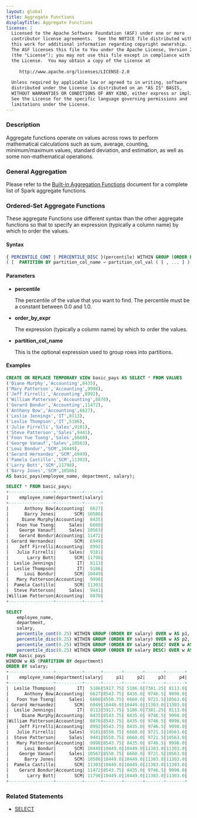 ```yaml
---
layout: global
title: Aggregate Functions
displayTitle: Aggregate Functions
license: |
  Licensed to the Apache Software Foundation (ASF) under one or more
  contributor license agreements.  See the NOTICE file distributed with
  this work for additional information regarding copyright ownership.
  The ASF licenses this file to You under the Apache License, Version 2.0
  (the "License"); you may not use this file except in compliance with
  the License.  You may obtain a copy of the License at
 
     http://www.apache.org/licenses/LICENSE-2.0
 
  Unless required by applicable law or agreed to in writing, software
  distributed under the License is distributed on an "AS IS" BASIS,
  WITHOUT WARRANTIES OR CONDITIONS OF ANY KIND, either express or implied.
  See the License for the specific language governing permissions and
  limitations under the License.
---
```


### Description

Aggregate functions operate on values across rows to perform mathematical calculations such as sum, average, counting, minimum/maximum values, standard deviation, and estimation, as well as some non-mathematical operations.

### General Aggregation

Please refer to the [Built-in Aggregation Functions](sql-ref-functions-builtin.html#aggregate-functions) document for a complete list of Spark aggregate functions.

### Ordered-Set Aggregate Functions

These aggregate Functions use different syntax than the other aggregate functions so that to specify an expression (typically a column name) by which to order the values.

#### Syntax

```sql
{ PERCENTILE_CONT | PERCENTILE_DISC }(percentile) WITHIN GROUP (ORDER BY order_by_expr) OVER
( [  PARTITION BY partition_col_name = partition_col_val ( [ , ... ] ) ])
```

#### Parameters

* **percentile**

    The percentile of the value that you want to find. The percentile must be a constant between 0.0 and 1.0.

* **order_by_expr**

    The expression (typically a column name) by which to order the values.

* **partition_col_name**

    This is the optional expression used to group rows into partitions.

#### Examples

```sql
CREATE OR REPLACE TEMPORARY VIEW basic_pays AS SELECT * FROM VALUES
('Diane Murphy','Accounting',8435),
('Mary Patterson','Accounting',9998),
('Jeff Firrelli','Accounting',8992),
('William Patterson','Accounting',8870),
('Gerard Bondur','Accounting',11472),
('Anthony Bow','Accounting',6627),
('Leslie Jennings','IT',8113),
('Leslie Thompson','IT',5186),
('Julie Firrelli','Sales',9181),
('Steve Patterson','Sales',9441),
('Foon Yue Tseng','Sales',6660),
('George Vanauf','Sales',10563),
('Loui Bondur','SCM',10449),
('Gerard Hernandez','SCM',6949),
('Pamela Castillo','SCM',11303),
('Larry Bott','SCM',11798),
('Barry Jones','SCM',10586)
AS basic_pays(employee_name, department, salary);

SELECT * FROM basic_pays;
+-----------------+----------+------+
|    employee_name|department|salary|
+-----------------+----------+------+
|      Anthony Bow|Accounting|	6627|
|      Barry Jones|	      SCM| 10586|
|     Diane Murphy|Accounting|	8435|
|   Foon Yue Tseng|	    Sales|	6660|
|    George Vanauf|	    Sales| 10563|
|    Gerard Bondur|Accounting| 11472|
| Gerard Hernandez|	      SCM|	6949|
|    Jeff Firrelli|Accounting|	8992|
|   Julie Firrelli|	    Sales|	9181|
|       Larry Bott|	      SCM| 11798|
|  Leslie Jennings|        IT|	8113|
|  Leslie Thompson|	       IT|	5186|
|      Loui Bondur|	      SCM| 10449|
|   Mary Patterson|Accounting|	9998|
|  Pamela Castillo|	      SCM| 11303|
|  Steve Patterson|	    Sales|	9441|
|William Patterson|Accounting|	8870|
+-----------------+----------+------+

SELECT
    employee_name,
    department,
    salary,
    percentile_cont(0.25) WITHIN GROUP (ORDER BY salary) OVER w AS p1,
    percentile_disc(0.25) WITHIN GROUP (ORDER BY salary) OVER w AS p2,
    percentile_cont(0.25) WITHIN GROUP (ORDER BY salary DESC) OVER w AS p3,
    percentile_disc(0.25) WITHIN GROUP (ORDER BY salary DESC) OVER w AS p4
FROM basic_pays
WINDOW w AS (PARTITION BY department)
ORDER BY salary;
+-----------------+----------+------+-------+-------+-------+-------+
|    employee_name|department|salary|     p1|     p2|     p3|     p4|
+-----------------+----------+------+-------+-------+-------+-------+
|  Leslie Thompson|        IT|  5186|5917.75| 5186.0|7381.25| 8113.0|
|      Anthony Bow|Accounting|  6627|8543.75| 8435.0| 9746.5| 9998.0|
|   Foon Yue Tseng|	    Sales|	6660|8550.75| 6660.0| 9721.5|10563.0|
| Gerard Hernandez|	      SCM|	6949|10449.0|10449.0|11303.0|11303.0|
|  Leslie Jennings|	       IT|	8113|5917.75| 5186.0|7381.25| 8113.0|
|     Diane Murphy|Accounting|	8435|8543.75| 8435.0| 9746.5| 9998.0|
|William Patterson|Accounting|	8870|8543.75| 8435.0| 9746.5| 9998.0|
|    Jeff Firrelli|Accounting|	8992|8543.75| 8435.0| 9746.5| 9998.0|
|   Julie Firrelli|	    Sales|	9181|8550.75| 6660.0| 9721.5|10563.0|
|  Steve Patterson|	    Sales|	9441|8550.75| 6660.0| 9721.5|10563.0|
|   Mary Patterson|Accounting|	9998|8543.75| 8435.0| 9746.5| 9998.0|
|      Loui Bondur|	      SCM| 10449|10449.0|10449.0|11303.0|11303.0|
|    George Vanauf|	    Sales| 10563|8550.75| 6660.0| 9721.5|10563.0|
|      Barry Jones|	      SCM| 10586|10449.0|10449.0|11303.0|11303.0|
|  Pamela Castillo|	      SCM| 11303|10449.0|10449.0|11303.0|11303.0|
|    Gerard Bondur|Accounting| 11472|8543.75| 8435.0| 9746.5| 9998.0|
|       Larry Bott|    	  SCM| 11798|10449.0|10449.0|11303.0|11303.0|
+-----------------+----------+------+-------+-------+-------+-------+
```

### Related Statements

* [SELECT](sql-ref-syntax-qry-select.html)
